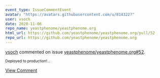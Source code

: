 ```yaml
---
event_type: IssueCommentEvent
avatar: "https://avatars.githubusercontent.com/u/814322?"
user: vsoch
date: 2020-11-06
repo_name: yeastphenome/yeastphenome.org
html_url: https://github.com/yeastphenome/yeastphenome.org/pull/52
repo_url: https://github.com/yeastphenome/yeastphenome.org
---
```


<a href='https://github.com/vsoch' target='_blank'>vsoch</a> commented on issue <a href='https://github.com/yeastphenome/yeastphenome.org/pull/52' target='_blank'>yeastphenome/yeastphenome.org#52</a>.

<small>Deployed to production!...</small>

<a href='https://github.com/yeastphenome/yeastphenome.org/pull/52' target='_blank'>View Comment</a>